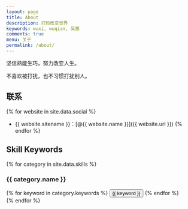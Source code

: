 ```yaml
---
layout: page
title: About
description: 打码改变世界
keywords: wuxi, wuqian, 吴茜
comments: true
menu: 关于
permalink: /about/
---
```


坚信熟能生巧，努力改变人生。

不喜欢被打扰，也不习惯打扰别人。

## 联系

{% for website in site.data.social %}
* {{ website.sitename }}：[@{{ website.name }}]({{ website.url }})
{% endfor %}

## Skill Keywords

{% for category in site.data.skills %}
### {{ category.name }}
<div class="btn-inline">
{% for keyword in category.keywords %}
<button class="btn btn-outline" type="button">{{ keyword }}</button>
{% endfor %}
</div>
{% endfor %}
